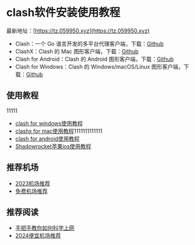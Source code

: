 # clash软件安装使用教程

最新地址：[https://tz.059950.xyz](https://tz.059950.xyz)

* Clash：一个 Go 语言开发的多平台代理客户端，下载：[Github](https://github.com/Dreamacro/clash)
* ClashX：Clash 的 Mac 图形客户端，下载：[Github](https://github.com/yichengchen/clashX)
* Clash for Android：Clash 的 Android 图形客户端，下载：[Github](https://github.com/Kr328/ClashForAndroid)
* Clash for Windows：Clash 的 Windows/macOS/Linux 图形客户端，下载：[Github](https://github.com/Fndroid/clash_for_windows_pkg)

## 使用教程
11111
* [clash for windows使用教程](https://github.com/winston779/clash/blob/main/clash_for_windows%E4%BD%BF%E7%94%A8%E6%95%99%E7%A8%8B.md)
* [clashx for mac使用教程](https://github.com/winston779/clash/blob/main/clashx_for_mac%E4%BD%BF%E7%94%A8%E6%95%99%E7%A8%8B.md)1111111111111
* [clash for android使用教程](https://github.com/winston779/clash/blob/main/%E5%AE%89%E5%8D%93clash_for_android%E4%BD%BF%E7%94%A8%E6%95%99%E7%A8%8B.md)
* [Shadowrocket苹果ios使用教程](https://github.com/winston779/clash/blob/main/Shadowrocket%E8%8B%B9%E6%9E%9Cios%E4%BD%BF%E7%94%A8%E6%95%99%E7%A8%8B.md)

## 推荐机场

* [2023机场推荐](https://github.com/winston779/clash/blob/main/%E6%9C%80%E6%96%B0clash%E6%9C%BA%E5%9C%BA%E6%8E%A8%E8%8D%90.md)
* [免费机场推荐](https://github.com/winston779/clash/blob/main/%E5%85%8D%E8%B4%B9clash%E6%9C%BA%E5%9C%BA%E8%AE%A2%E9%98%85%E9%93%BE%E6%8E%A5.md)

## 推荐阅读

* [手把手教你如何科学上网](https://clever99.com/hands-on-with-proxy-internet)
* [2024便宜机场推荐](https://clever99.com/cheap-2024)

